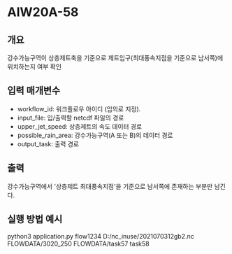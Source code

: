 # AIW20A-58
## 개요
강수가능구역이 상층제트축을 기준으로 제트입구(최대풍속지점을 기준으로 남서쪽)에 위치하는지 여부 확인
## 입력 매개변수
- workflow_id: 워크플로우 아이디 (임의로 지정).
- input_file: 입/출력할 netcdf 파일의 경로
- upper_jet_speed: 상층제트의 속도 데이터 경로
- possible_rain_area: 강수가능구역(A 또는 B)의 데이터 경로
- output_task: 출력 경로
## 출력
강수가능구역에서 '상층제트 최대풍속지점'을 기준으로 남서쪽에 존재하는 부분만 남긴다.
## 실행 방법 예시
python3 application.py flow1234 D:/nc_inuse/2021070312gb2.nc FLOWDATA/3020_250 FLOWDATA/task57 task58
